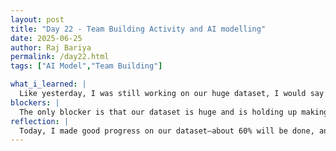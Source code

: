 ```yaml
---
layout: post
title: "Day 22 - Team Building Activity and AI modelling"
date: 2025-06-25
author: Raj Bariya
permalink: /day22.html
tags: ["AI Model","Team Building"]

what_i_learned: |
  Like yesterday, I was still working on our huge dataset, I would say 60% of data will be completed by today and hopefully it will be completed by tomorrow. While my team members were working on model, I started making preparation for our presentation slides. The time for today at the lab is almost done but I will still be working on these data from  home and looking to finish it soon. We also had a fun team building activity hosted by Kyle. It was a fun experience. At first, I had to write instructions without using keywords and Brice had to draw it. And he did. Later I was teamed with Abiola. She gave me clear instructions but I couldn't figure it out. But it was very entertaining and think it helped to freshen our mood. The game really helped us improve our listening and communication skills.
blockers: |
  The only blocker is that our dataset is huge and is holding up making our AI model but we did test it up using smaller data and its showing about 83% accuracy.
reflection: |
  Today, I made good progress on our dataset—about 60% will be done, and I’m hoping to finish the rest by tomorrow. I also began working on our presentation slides while the team continued model development. We had a fun team-building activity led by Kyle, which helped lift our mood. I partnered with Brice and Abiola during the game, and it was both challenging and entertaining. Our main challenge is the large dataset, which is slowing down our AI model development. Still, initial tests on smaller samples show about 83% accuracy, which is positive thing to take on.
---
```

